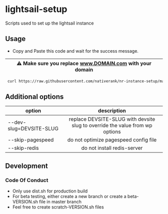 # lightsail-setup
Scripts used to set up the lightsail instance


## Usage

- Copy and Paste this code and wait for the success message.

| :warning: Make sure you replace **www.DOMAIN.com** with your domain  |
| --- |
```bash
 curl https://raw.githubusercontent.com/nativerank/nr-instance-setup/master/dist.sh | bash -s -- --site-url=www.DOMAIN.com
```

## Additional options
| option | description |
| --------|:-----------:|
| --dev-slug=DEVSITE-SLUG | replace DEVSITE-SLUG with devsite slug to override the value from wp options |
| --skip-pagespeed | do not optimize pagespeed config file |
| --skip-redis | do not install redis-server |


## Development

### Code Of Conduct

- Only use dist.sh for production build
- For beta testing, either create a new branch or create a beta-VERSION.sh file in master branch
- Feel free to create scratch-VERSION.sh files
